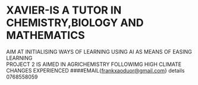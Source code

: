 # XAVIER-IS A TUTOR IN CHEMISTRY,BIOLOGY AND MATHEMATICS
AIM AT INITIALISING WAYS OF LEARNING USING AI AS MEANS OF EASING LEARNING\
PROJECT 2 IS AIMED IN AGRICHEMISTRY FOLLOWIMG HIGH CLIMATE CHANGES EXPERIENCED
####EMAIL{frankxaoduor@gmail.com} details 0768558059
